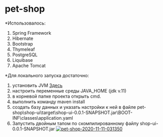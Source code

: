 # pet-shop
*Использовалось:
1) Spring Framework
2) Hibernate
2) Bootstrap
3) Thymeleaf
4) PostgreSQL
5) Liquibase
6) Apache Tomcat

*Для локального запуска достаточно:
1) установить JVM  <a href="https://www.oracle.com/ru/java/technologies/javase-downloads.html">Здесь</a>
2) настроить переменные среды JAVA_HOME (jdk v.11)
3) в корневой папке проекта открыть cmd. 
4) выполнить команду maven install
5) создать базу данных и указать настройки к ней в файле pet-shop\shop-ui\target\shop-ui-0.0.1-SNAPSHOT.jar\BOOT-INF\classes\application.yaml
6) Запустить двойным тапом по скомпилированному файлу shop-ui-0.0.1-SNAPSHOT.jar
<a href="https://ibb.co/Khh9pCj"><img src="https://i.ibb.co/6ww476R/pet-shop-2020-11-11-031350.jpg" alt="pet-shop-2020-11-11-031350" border="0"></a>
